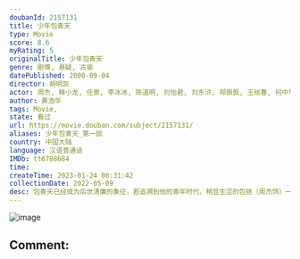 ```yaml
---
doubanId: 2157131
title: 少年包青天
type: Movie
score: 8.6
myRating: 5
originalTitle: 少年包青天
genre: 剧情, 悬疑, 古装
datePublished: 2000-09-04
director: 胡明凯
actor: 周杰, 释小龙, 任泉, 李冰冰, 陈道明, 刘怡君, 刘东浒, 郑佩佩, 王绘春, 何中华, 高大伟, 言杰, 陆建艺, 党同义, 赵奔, 沈晓蓉, 邓小鸥, 张东升, 张澎, 朱闵, 李胤龙, 法提麦·雅琦, 富大龙, 彭新智, 龚锦堂, 侯江龙, 贾致刚, 张冰, 张雅欣, 傅松
author: 黄浩华
tags: Movie, 
state: 看过
url: https://movie.douban.com/subject/2157131/
aliases: 少年包青天_第一部
country: 中国大陆
language: 汉语普通话
IMDb: tt6788684
time: 
createTime: 2023-01-24 00:31:42
collectionDate: 2022-05-09
desc: 包青天已经成为后世清廉的象征，若追溯到他的青年时代，稍显生涩的包拯（周杰饰）一心追求着真理，发掘事实真相比功名利禄重要。还在求学准备科举的包拯已是庐州著名的才子，同学中另有一名才子公孙策（任泉饰）...
---
```


![image](p2572370108.jpg)

Comment: 
---

